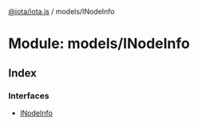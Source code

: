 [@iota/iota.js](../README.md) / models/INodeInfo

# Module: models/INodeInfo

## Index

### Interfaces

* [INodeInfo](../interfaces/models_inodeinfo.inodeinfo.md)
